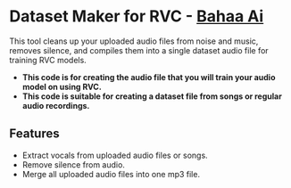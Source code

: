 # Dataset Maker for RVC - [Bahaa Ai](https://www.youtube.com/@BahaaAI)
This tool cleans up your uploaded audio files from noise and music, removes silence, and compiles them into a single dataset audio file for training RVC models.

* **This code is for creating the audio file that you will train your audio model on using RVC.**
* **This code is suitable for creating a dataset file from songs or regular audio recordings.**
  
## Features
- Extract vocals from uploaded audio files or songs.
- Remove silence from audio.
- Merge all uploaded audio files into one mp3 file.
